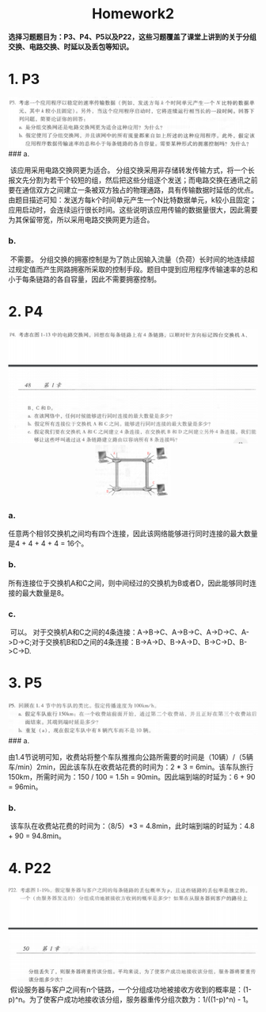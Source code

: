 <div align="center"><h1>Homework2</h1></div>

<b>		选择习题题目为：P3、P4、P5以及P22，这些习题覆盖了课堂上讲到的关于分组交换、电路交换、时延以及丢包等知识。</b>

# 1. P3

<div align="center">
   <img src="p3.png"></img>
</div>
### a. 

​		该应用采用电路交换网更为适合。
​		分组交换采用非存储转发传输方式，将一个长报文先分割为若干个较短的组，然后把这些分组逐个发送；而电路交换在通讯之前要在通信双方之间建立一条被双方独占的物理通路，具有传输数据时延低的优点。
​		由题目描述可知：发送方每k个时间单元产生一个N比特数据单元，k较小且固定；应用启动时，会连续运行很长时间。这些说明该应用传输的数据量很大，因此需要为其保留带宽，所以采用电路交换网更为适合。

### b.

​		不需要。
​		分组交换的拥塞控制是为了防止因输入流量（负荷）长时间的地连续超过规定值而产生网路拥塞所采取的控制手段。题目中提到应用程序传输速率的总和小于每条链路的各自容量，因此不需要拥塞控制。

# 2. P4
<div align="center">
   <img src="p4.png"></img>
   <img src="connection.png" width="30%"></img>
</div>

### a.

​		任意两个相邻交换机之间均有四个连接，因此该网络能够进行同时连接的最大数量是4 + 4 + 4 + 4 = 16个。

### b.

​		所有连接位于交换机A和C之间，则中间经过的交换机为B或者D，因此能够同时连接的最大数量是8。

### c.

​		可以。
​		对于交换机A和C之间的4条连接：A->B->C、A->B->C、A->D->C、A->D->C;
​		对于交换机B和D之间的4条连接：B->A->D、B->A->D、B->C->D、B->C->D.

# 3. P5

<div align="center">
    <img src="p5.png"/>
</div>
### a.

​		由1.4节说明可知，收费站将整个车队推推向公路所需要的时间是（10辆）/（5辆车/min）2min，因此该车队在收费站花费的时间为：2 * 3 = 6min。该车队旅行150km，所需时间为：150 / 100 = 1.5h = 90min。因此端到端的时延为：6 + 90 = 96min。

### b.

​		该车队在收费站花费的时间为：（8/5）*3 = 4.8min，此时端到端的时延为：4.8 + 90 = 94.8min。

# 4. P22
<div align="center">
    <img src="p22.png"/>
</div>
​		假设服务器与客户之间有n个链路，一个分组成功地被接收方收到的概率是：(1-p)^n。为了使客户成功地接收该分组，服务器重传分组次数为：1/((1-p)^n) - 1。

